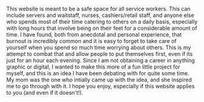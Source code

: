 This website is meant to be a safe space for all service workers. This can include servers and waitstaff, nurses, cashiers/retail staff, and
anyone else who spends most of their time catering to others on a daily basis, especially with long hours that involve being on their feet for a considerable amount of time. I have found, both from anecdotal and personal experience, 
that burnout is incredibly common and it is easy to forget to take care of yourself when you spend so much time worrying about others.
This is my attempt to combat that and allow people to put themselves first, even if its just for an hour each evening. Since I am not
obtaining a career in anything graphic or digital, I wanted to make this more of a fun little project for myself, and this is an idea
I have been debating with for quite some time. My mom was the one who intially came up with the idea, and she inspired me to go through with it. I hope you enjoy, especially if this website applies to you (and even if it doesn't!).


